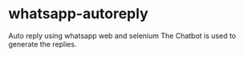 # whatsapp-autoreply
Auto reply using whatsapp web and selenium
The Chatbot is used to generate the replies.
